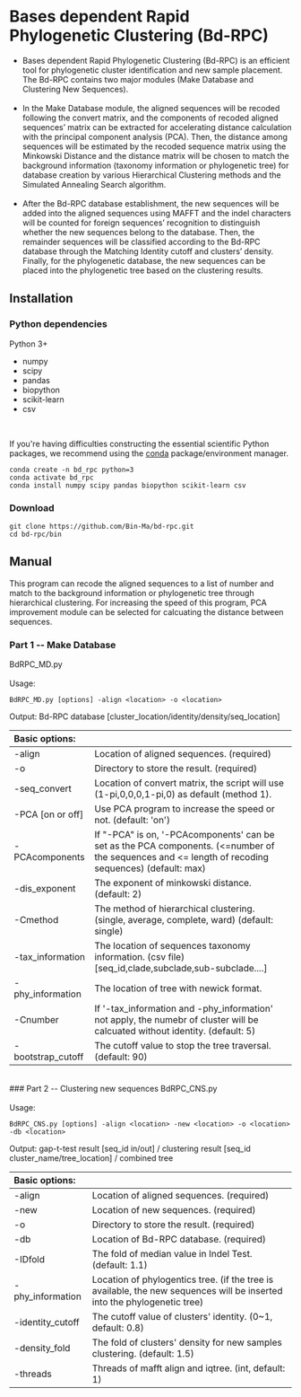 # Bases dependent Rapid Phylogenetic Clustering (Bd-RPC)
* Bases dependent Rapid Phylogenetic Clustering (Bd-RPC) is an efficient tool for phylogenetic cluster identification and new sample placement. The Bd-RPC contains two major modules (Make Database and Clustering New Sequences). <br><br>
* In the Make Database module, the aligned sequences will be recoded following the convert matrix, and the components of recoded aligned sequences’ matrix can be extracted for accelerating distance calculation with the principal component analysis (PCA). Then, the distance among sequences will be estimated by the recoded sequence matrix using the Minkowski Distance and the distance matrix will be chosen to match the background information (taxonomy information or phylogenetic tree) for database creation by various Hierarchical Clustering methods and the Simulated Annealing Search algorithm.<br><br>
* After the Bd-RPC database establishment, the new sequences will be added into the aligned sequences using MAFFT and the indel characters will be counted for foreign sequences’ recognition to distinguish whether the new sequences belong to the database. Then, the remainder sequences will be classified according to the Bd-RPC database through the Matching Identity cutoff and clusters’ density. Finally, for the phylogenetic database, the new sequences can be placed into the phylogenetic tree based on the clustering results.<br>

## Installation
### Python dependencies
Python 3+<br>

* numpy
* scipy
* pandas
* biopython
* scikit-learn
* csv
<br>

If you're having difficulties constructing the essential scientific Python packages, we recommend using the [conda](https://docs.conda.io/en/latest/miniconda.html) package/environment manager. <br>

    conda create -n bd_rpc python=3
    conda activate bd_rpc
    conda install numpy scipy pandas biopython scikit-learn csv
### Download
    git clone https://github.com/Bin-Ma/bd-rpc.git
    cd bd-rpc/bin

## Manual
This program can recode the aligned sequences to a list of number and match to the background information or phylogenetic tree through hierarchical clustering. For increasing the speed of this program, PCA improvement module can be selected for calcuating the distance between sequences.<br>
### Part 1 -- Make Database
BdRPC_MD.py<br><br>
Usage:

    BdRPC_MD.py [options] -align <location> -o <location>
Output: Bd-RPC database [cluster_location/identity/density/seq_location]
<br>

| Basic options: |   | 
| :-----| :---- |
| -align | Location of aligned sequences. (required) |
| -o | Directory to store the result. (required) |
| -seq_convert |Location of convert matrix, the script will use (1-pi,0,0,0,1-pi,0) as default (method 1).|
|-PCA [on or off]| Use PCA program to increase the speed or not. (default: 'on')|
|-PCAcomponents|If "-PCA" is on, '-PCAcomponents' can be set as the PCA components. (<=number of the sequences and <= length of recoding sequences) (default: max)|
|-dis_exponent|The exponent of minkowski distance. (default: 2)|
|-Cmethod|The method of hierarchical clustering. (single, average, complete, ward) (default: single)|
|-tax_information|The location of sequences taxonomy information. (csv file) [seq_id,clade,subclade,sub-subclade....]|
|-phy_information|The location of tree with newick format.|
|-Cnumber|If '-tax_information and -phy_information' not apply, the numebr of cluster will be calcuated without identity. (default: 5)|
|-bootstrap_cutoff|The cutoff value to stop the tree traversal. (default: 90)|
<br>
### Part 2 -- Clustering new sequences
BdRPC_CNS.py<br><br>
Usage:

    BdRPC_CNS.py [options] -align <location> -new <location> -o <location> -db <location>

Output: gap-t-test result [seq_id in/out] / clustering result [seq_id cluster_name/tree_location] / combined tree
<br>

| Basic options: |  |
| :-----| :---- |
| -align  | Location of aligned sequences. (required) |
| -new  | Location of new sequences. (required) |
|-o|Directory to store the result. (required)|
|-db|Location of Bd-RPC database. (required)|
|-IDfold|The fold of median value in Indel Test. (default: 1.1)|
|-phy_information|Location of phylogentics tree. (if the tree is available, the new sequences will be inserted into the phylogenetic tree)|
|-identity_cutoff|The cutoff value of clusters' identity. (0~1, default: 0.8)|
|-density_fold|The fold of clusters' density for new samples clustering. (default: 1.5)|
|-threads|Threads of mafft align and iqtree. (int, default: 1)|







